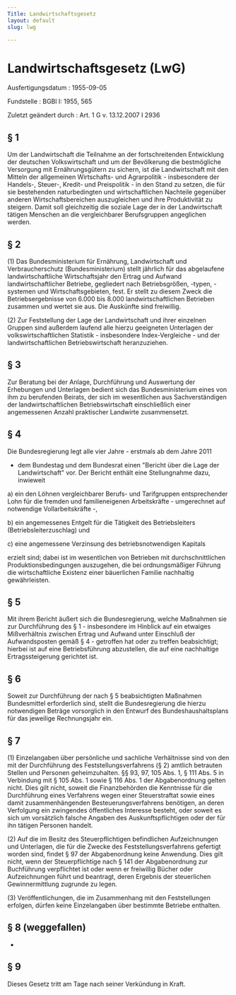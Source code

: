 ```yaml
---
Title: Landwirtschaftsgesetz
layout: default
slug: lwg

---
```


# Landwirtschaftsgesetz (LwG)

Ausfertigungsdatum
:   1955-09-05

Fundstelle
:   BGBl I: 1955, 565

Zuletzt geändert durch
:   Art. 1 G v. 13.12.2007 I 2936


## § 1

Um der Landwirtschaft die Teilnahme an der fortschreitenden
Entwicklung der deutschen Volkswirtschaft und um der Bevölkerung die
bestmögliche Versorgung mit Ernährungsgütern zu sichern, ist die
Landwirtschaft mit den Mitteln der allgemeinen Wirtschafts- und
Agrarpolitik - insbesondere der Handels-, Steuer-, Kredit- und
Preispolitik - in den Stand zu setzen, die für sie bestehenden
naturbedingten und wirtschaftlichen Nachteile gegenüber anderen
Wirtschaftsbereichen auszugleichen und ihre Produktivität zu steigern.
Damit soll gleichzeitig die soziale Lage der in der Landwirtschaft
tätigen Menschen an die vergleichbarer Berufsgruppen angeglichen
werden.


## § 2

(1) Das Bundesministerium für Ernährung, Landwirtschaft und
Verbraucherschutz (Bundesministerium) stellt jährlich für das
abgelaufene landwirtschaftliche Wirtschaftsjahr den Ertrag und Aufwand
landwirtschaftlicher Betriebe, gegliedert nach Betriebsgrößen, -typen,
-systemen und Wirtschaftsgebieten, fest. Er stellt zu diesem Zweck die
Betriebsergebnisse von 6.000 bis 8.000 landwirtschaftlichen Betrieben
zusammen und wertet sie aus. Die Auskünfte sind freiwillig.

(2) Zur Feststellung der Lage der Landwirtschaft und ihrer einzelnen
Gruppen sind außerdem laufend alle hierzu geeigneten Unterlagen der
volkswirtschaftlichen Statistik - insbesondere Index-Vergleiche - und
der landwirtschaftlichen Betriebswirtschaft heranzuziehen.


## § 3

Zur Beratung bei der Anlage, Durchführung und Auswertung der
Erhebungen und Unterlagen bedient sich das Bundesministerium eines von
ihm zu berufenden Beirats, der sich im wesentlichen aus
Sachverständigen der landwirtschaftlichen Betriebswirtschaft
einschließlich einer angemessenen Anzahl praktischer Landwirte
zusammensetzt.


## § 4

Die Bundesregierung legt alle vier Jahre - erstmals ab dem Jahre 2011
- dem Bundestag und dem Bundesrat einen "Bericht über die Lage der
Landwirtschaft" vor. Der Bericht enthält eine Stellungnahme dazu,
inwieweit

a)  ein den Löhnen vergleichbarer Berufs- und Tarifgruppen entsprechender
    Lohn für die fremden und familieneigenen Arbeitskräfte - umgerechnet
    auf notwendige Vollarbeitskräfte -,


b)  ein angemessenes Entgelt für die Tätigkeit des Betriebsleiters
    (Betriebsleiterzuschlag) und


c)  eine angemessene Verzinsung des betriebsnotwendigen Kapitals



erzielt sind; dabei ist im wesentlichen von Betrieben mit
durchschnittlichen Produktionsbedingungen auszugehen, die bei
ordnungsmäßiger Führung die wirtschaftliche Existenz einer bäuerlichen
Familie nachhaltig gewährleisten.


## § 5

Mit ihrem Bericht äußert sich die Bundesregierung, welche Maßnahmen
sie zur Durchführung des § 1 - insbesondere im Hinblick auf ein
etwaiges Mißverhältnis zwischen Ertrag und Aufwand unter Einschluß der
Aufwandsposten gemäß § 4 - getroffen hat oder zu treffen beabsichtigt;
hierbei ist auf eine Betriebsführung abzustellen, die auf eine
nachhaltige Ertragssteigerung gerichtet ist.


## § 6

Soweit zur Durchführung der nach § 5 beabsichtigten Maßnahmen
Bundesmittel erforderlich sind, stellt die Bundesregierung die hierzu
notwendigen Beträge vorsorglich in den Entwurf des
Bundeshaushaltsplans für das jeweilige Rechnungsjahr ein.


## § 7

(1) Einzelangaben über persönliche und sachliche Verhältnisse sind von
den mit der Durchführung des Feststellungsverfahrens (§ 2) amtlich
betrauten Stellen und Personen geheimzuhalten. §§ 93, 97, 105 Abs. 1,
§ 111 Abs. 5 in Verbindung mit § 105 Abs. 1 sowie § 116 Abs. 1 der
Abgabenordnung gelten nicht. Dies gilt nicht, soweit die
Finanzbehörden die Kenntnisse für die Durchführung eines Verfahrens
wegen einer Steuerstraftat sowie eines damit zusammenhängenden
Besteuerungsverfahrens benötigen, an deren Verfolgung ein zwingendes
öffentliches Interesse besteht, oder soweit es sich um vorsätzlich
falsche Angaben des Auskunftspflichtigen oder der für ihn tätigen
Personen handelt.

(2) Auf die im Besitz des Steuerpflichtigen befindlichen
Aufzeichnungen und Unterlagen, die für die Zwecke des
Feststellungsverfahrens gefertigt worden sind, findet § 97 der
Abgabenordnung keine Anwendung. Dies gilt nicht, wenn der
Steuerpflichtige nach § 141 der Abgabenordnung zur Buchführung
verpflichtet ist oder wenn er freiwillig Bücher oder Aufzeichnungen
führt und beantragt, deren Ergebnis der steuerlichen Gewinnermittlung
zugrunde zu legen.

(3) Veröffentlichungen, die im Zusammenhang mit den Feststellungen
erfolgen, dürfen keine Einzelangaben über bestimmte Betriebe
enthalten.


## § 8 (weggefallen)

-


## § 9

Dieses Gesetz tritt am Tage nach seiner Verkündung in Kraft.

